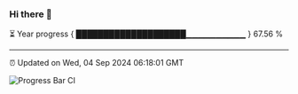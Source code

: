 ### Hi there 👋

⏳ Year progress { ████████████████████▁▁▁▁▁▁▁▁▁▁ } 67.56 %

---

⏰ Updated on Wed, 04 Sep 2024 06:18:01 GMT

![Progress Bar CI](https://github.com/liununu/liununu/workflows/Progress%20Bar%20CI/badge.svg)
